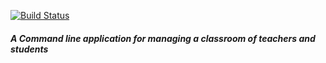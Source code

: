 [![Build Status](https://travis-ci.com/Bonifase/classroom.svg?branch=master)](https://travis-ci.com/Bonifase/classroom)

##### A Command line application for managing a classroom of teachers and students